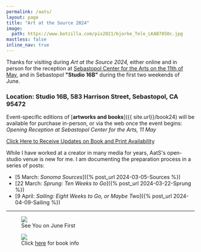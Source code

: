 ```yaml
---
permalink: /aats/
layout: page
title: "Art at the Source 2024"
image:
  path: https://www.botzilla.com/pix2021/bjorke_Tele_LKAB7850c.jpg
mastless: false
inline_nav: true
---
```


Thanks for visiting during _Art at the Source 2024,_ either online and in person for the reception at [Sebastopol Center for the Arts on the 11th of May](https://www.sebarts.org/), and in Sebastopol <b>"Studio 16B"</b> during the first two weekends of June.

### Location: Studio 16B, 583 Harrison Street, Sebastopol, CA 95472

Event-specific editions of [**artworks and books**]({{ site.url}}/book24) will be available for purchase in-person, or via the web once the event begins:<br/><i>Opening Reception at Sebastopol Center for the Arts, 11 May</i>

<a class="btn btn--info btn--large" href="mailto:kevin+aats@vumondo.com?subject=Updates%20on%20Books%20and%20Prints&body=Please%20keep%20me%20informed%20of%20updates%20on%20sales%20availability%20of%20your%20books%20and%20prints%20related%20to%20AATS%202024">Click Here to Receive Updates on Book and Print Availability</a>

While I have worked at a creator in many media for years, AatS's open-studio venue is new for me. I am documenting the preparation process in a series of posts:

* [5 March: _Sonoma Sources_]({% post_url 2024-03-05-Sources %})
* [22 March: _Sprung: Ten Weeks to Go_]({% post_url 2024-03-22-Sprung %})
* [9 April: _Sailing: Eight Weeks to Go, or Maybe Two_]({% post_url 2024-04-09-Sailing %})

<hr />

<figure class="align-center">
<img src="https://www.botzilla.com/pix2024/Bjorke-AATS-BizCard-sRGB-web.jpg">
<figcaption>See You on June First</figcaption>
</figure>

<figure class="align-center">
<a href="{{ site.url}}/book24"><img src="https://www.botzilla.com/pix2024/author-promo-card.jpg"></a>
<figcaption>Click <a href="{{ site.url}}/book24">here</a> for book info</figcaption>
</figure>

